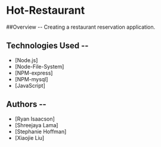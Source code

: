 # Hot-Restaurant

##Overview --
Creating a restaurant reservation application. 

## Technologies Used -- 
* [Node.js]
* [Node-File-System]
* [NPM-express]
* [NPM-mysql]
* [JavaScript]

## Authors -- 
* [Ryan Isaacson]
* [Shreejaya Lama]
* [Stephanie Hoffman]
* [Xiaojie Liu]

